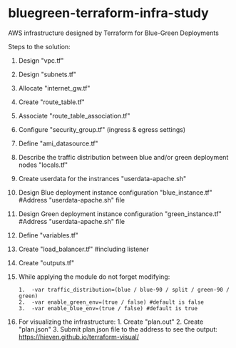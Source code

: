 # bluegreen-terraform-infra-study
AWS infrastructure designed by Terraform for Blue-Green Deployments

Steps to the solution:
1.  Design "vpc.tf"
2.  Design "subnets.tf"
3.  Allocate "internet_gw.tf"
4.  Create "route_table.tf"
5.  Associate "route_table_association.tf"
6.  Configure "security_group.tf" (ingress & egress settings)
7.  Define "ami_datasource.tf"
8.  Describe the traffic distribution between blue and/or green deployment nodes "locals.tf"
9.  Create userdata for the instrances "userdata-apache.sh"
10. Design Blue deployment instance configuration "blue_instance.tf" #Address "userdata-apache.sh" file 
11. Design Green deployment instance configuration "green_instance.tf" #Address "userdata-apache.sh" file
12. Define "variables.tf"
13. Create "load_balancer.tf" #including listener
14. Create "outputs.tf"

15. While applying the module do not forget modifying:

        1.  -var traffic_distribution=(blue / blue-90 / split / green-90 / green)
        2.  -var enable_green_env=(true / false) #default is false
        3.  -var enable_blue_env=(true / false) #default is true

16. For visualizing the infrastructure: 
        1.  Create "plan.out"
        2.  Create "plan.json"
        3.  Submit plan.json file to the address to see the output: https://hieven.github.io/terraform-visual/
